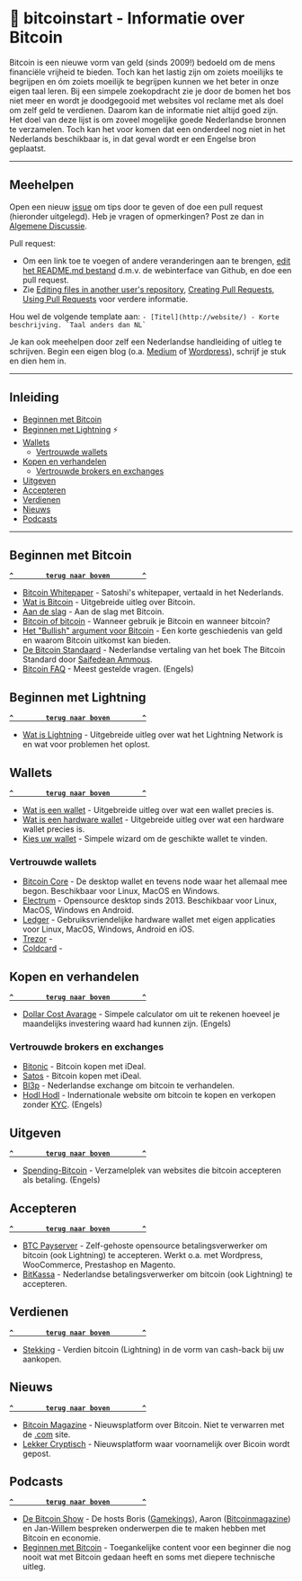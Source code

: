# 🚀 bitcoinstart - Informatie over Bitcoin
Bitcoin is een nieuwe vorm van geld (sinds 2009!) bedoeld om de mens financiële vrijheid te bieden. Toch kan het lastig zijn om zoiets moeilijks te begrijpen en óm zoiets moeilijk te begrijpen kunnen we het beter in onze eigen taal leren. Bij een simpele zoekopdracht zie je door de bomen het bos niet meer en wordt je doodgegooid met websites vol reclame met als doel om zelf geld te verdienen. Daarom kan de informatie niet altijd goed zijn. Het doel van deze lijst is om zoveel mogelijke goede Nederlandse bronnen te verzamelen. Toch kan het voor komen dat een onderdeel nog niet in het Nederlands beschikbaar is, in dat geval wordt er een Engelse bron geplaatst.

--------------------

## Meehelpen

Open een nieuw [issue](https://github.com/Bardesss/bitcoinstart/issues/new/choose) om tips door te geven of doe een pull request (hieronder uitgelegd). Heb je vragen of opmerkingen? Post ze dan in [Algemene Discussie](https://github.com/Bardesss/bitcoinstart/issues/1).

Pull request:

- Om een link toe te voegen of andere veranderingen aan te brengen, [edit het README.md bestand](https://github.com/bardesss/bitcoinstart/edit/master/README.md) d.m.v. de webinterface van Github, en doe een pull request.
- Zie [Editing files in another user's repository](https://help.github.com/articles/editing-files-in-another-user-s-repository/), [Creating Pull Requests](https://help.github.com/articles/creating-a-pull-request/), [Using Pull Requests](https://help.github.com/articles/using-pull-requests/) voor verdere informatie.

Hou wel de volgende template aan:
``- [Titel](http://website/) - Korte beschrijving. `Taal anders dan NL` ``

Je kan ook meehelpen door zelf een Nederlandse handleiding of uitleg te schrijven. Begin een eigen blog (o.a. [Medium](https://medium.com/) of [Wordpress](https://nl.wordpress.com/)), schrijf je stuk en dien hem in.

--------------------

## Inleiding

- [Beginnen met Bitcoin](#beginnen-met-bitcoin)
- [Beginnen met Lightning](#beginnen-met-lightning) ⚡
- [Wallets](#wallets)
  - [Vertrouwde wallets](#vertrouwde-wallets)
- [Kopen en verhandelen](#kopen-en-verhandelen)
  - [Vertrouwde brokers en exchanges](#vertrouwde-brokers-en-exchanges)
- [Uitgeven](#uitgeven)
- [Accepteren](#accepteren)
- [Verdienen](#verdienen)
- [Nieuws](#nieuws)
- [Podcasts](#podcasts)

--------------------

## Beginnen met Bitcoin

**[`^        terug naar boven        ^`](#)**

- [Bitcoin Whitepaper](https://bitcoin.org/files/bitcoin-paper/bitcoin_nl.pdf) - Satoshi's whitepaper, vertaald in het Nederlands.
- [Wat is Bitcoin](https://www.bitcoinspot.nl/wat-is-bitcoin/) - Uitgebreide uitleg over Bitcoin.
- [Aan de slag](https://bitcoin.org/nl/aan-de-slag) - Aan de slag met Bitcoin.
- [Bitcoin of bitcoin](https://bitcoin.org/nl/woordenlijst#bitcoin) - Wanneer gebruik je Bitcoin en wanneer bitcoin?
- [Het "Bullish" argument voor Bitcoin](https://medium.com/@vijayboyapati/het-bullish-argument-voor-bitcoin-deel-1-c589d15083c1) - Een korte geschiedenis van geld en waarom Bitcoin uitkomst kan bieden.
- [De Bitcoin Standaard](https://konsensus.network/product/de-bitcoin-standaard/) - Nederlandse vertaling van het boek The Bitcoin Standard door [Saifedean Ammous](https://saifedean.com/).
- [Bitcoin FAQ](https://en.bitcoin.it/wiki/Help:FAQ) - Meest gestelde vragen. (Engels)


## Beginnen met Lightning

**[`^        terug naar boven        ^`](#)**

- [Wat is Lightning](https://www.bitcoinspot.nl/het-grote-lightning-network-artikel-wat-is-het-hoe-werkt-het-en-wat-lost-het-op/) - Uitgebreide uitleg over wat het Lightning Network is en wat voor problemen het oplost.

## Wallets

**[`^        terug naar boven        ^`](#)**

- [Wat is een wallet](https://academy.binance.com/nl/blockchain/crypto-wallet-types-explained) - Uitgebreide uitleg over wat een wallet precies is.
- [Wat is een hardware wallet](https://academy.binance.com/nl/security/what-is-a-hardware-wallet) - Uitgebreide uitleg over wat een hardware wallet precies is.
- [Kies uw wallet](https://bitcoin.nl/wallet) - Simpele wizard om de geschikte wallet te vinden.

### Vertrouwde wallets

- [Bitcoin Core](https://bitcoin.org/en/bitcoin-core/) - De desktop wallet en tevens node waar het allemaal mee begon. Beschikbaar voor Linux, MacOS en Windows.
- [Electrum](https://electrum.org/) - Opensource desktop sinds 2013. Beschikbaar voor Linux, MacOS, Windows en Android.
- [Ledger](https://www.ledger.com/) - Gebruiksvriendelijke hardware wallet met eigen applicaties voor Linux, MacOS, Windows, Android en iOS.
- [Trezor]() -
- [Coldcard]() - 

## Kopen en verhandelen

**[`^        terug naar boven        ^`](#)**

- [Dollar Cost Avarage](https://dcabtc.com/) - Simpele calculator om uit te rekenen hoeveel je maandelijks investering waard had kunnen zijn. (Engels)

### Vertrouwde brokers en exchanges

- [Bitonic](https://bitonic.nl/) - Bitcoin kopen met iDeal.
- [Satos](https://satos.eu/nl/bitcoin/kopen) - Bitcoin kopen met iDeal.
- [Bl3p](https://bl3p.eu/nl/) - Nederlandse exchange om bitcoin te verhandelen.
- [Hodl Hodl](https://hodlhodl.com/) - Indernationale website om bitcoin te kopen en verkopen zonder [KYC](https://www.betaalvereniging.nl/actueel/achtergrondinformatie/in-het-kort/ken-uw-klant-in-het-kort/). (Engels)

## Uitgeven

**[`^        terug naar boven        ^`](#)**

- [Spending-Bitcoin](https://spending-bitcoin.com/) - Verzamelplek van websites die bitcoin accepteren als betaling. (Engels)


## Accepteren

**[`^        terug naar boven        ^`](#)**

- [BTC Payserver](https://btcpayserver.org/nl_NL/) - Zelf-gehoste opensource betalingsverwerker om bitcoin (ook Lightning) te accepteren. Werkt o.a. met Wordpress, WooCommerce, Prestashop en Magento.
- [BitKassa](https://www.bitkassa.nl/nl/) - Nederlandse betalingsverwerker om bitcoin (ook Lightning) te accepteren.


## Verdienen

**[`^        terug naar boven        ^`](#)**

- [Stekking](https://stekking.com/) - Verdien bitcoin (Lightning) in de vorm van cash-back bij uw aankopen.

## Nieuws

**[`^        terug naar boven        ^`](#)**

- [Bitcoin Magazine](https://bitcoinmagazine.nl/) - Nieuwsplatform over Bitcoin. Niet te verwarren met de [.com](https://bitcoinmagazine.com/) site.
- [Lekker Cryptisch](https://lekkercryptisch.nl/) - Nieuwsplatform waar voornamelijk over Bicoin wordt gepost.

## Podcasts

**[`^        terug naar boven        ^`](#)**

- [De Bitcoin Show](https://debitcoinshow.nl/) - De hosts Boris ([Gamekings](https://www.gamekings.tv/)), Aaron ([Bitcoinmagazine](https://bitcoinmagazine.com/)) en Jan-Willem bespreken onderwerpen die te maken hebben met Bitcoin en economie.
- [Beginnen met Bitcoin](https://beginnenmetbitcoin.com/) - Toegankelijke content voor een beginner die nog nooit wat met Bitcoin gedaan heeft en soms met diepere technische uitleg.
